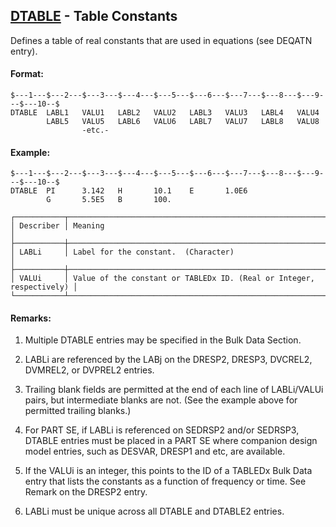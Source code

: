 ## [DTABLE](https://help.hexagonmi.com/bundle/MSC_Nastran_2022.4/page/Nastran_Combined_Book/qrg/bulkde/TOC.DTABLE.xhtml) - Table Constants

Defines a table of real constants that are used in equations (see DEQATN entry).

#### Format:

```nastran
$---1---$---2---$---3---$---4---$---5---$---6---$---7---$---8---$---9---$---10--$
DTABLE  LABL1   VALU1   LABL2   VALU2   LABL3   VALU3   LABL4   VALU4           
        LABL5   VALU5   LABL6   VALU6   LABL7   VALU7   LABL8   VALU8           
                -etc.-                                                          
```
#### Example:

```nastran
$---1---$---2---$---3---$---4---$---5---$---6---$---7---$---8---$---9---$---10--$
DTABLE  PI      3.142   H       10.1    E       1.0E6                           
        G       5.5E5   B       100.                                            
```
```text
┌───────────┬──────────────────────────────────────────────────────────────────────┐
│ Describer │ Meaning                                                              │
├───────────┼──────────────────────────────────────────────────────────────────────┤
│ LABLi     │ Label for the constant.  (Character)                                 │
├───────────┼──────────────────────────────────────────────────────────────────────┤
│ VALUi     │ Value of the constant or TABLEDx ID. (Real or Integer, respectively) │
└───────────┴──────────────────────────────────────────────────────────────────────┘
```
#### Remarks:

1. Multiple DTABLE entries may be specified in the Bulk Data Section.

2. LABLi are referenced by the LABj on the DRESP2, DRESP3, DVCREL2, DVMREL2, or DVPREL2 entries.

3. Trailing blank fields are permitted at the end of each line of LABLi/VALUi pairs, but intermediate blanks are not. (See the example above for permitted trailing blanks.)

4. For PART SE, if LABLi is referenced on SEDRSP2 and/or SEDRSP3, DTABLE entries must be placed in a PART SE where companion design model entries, such as DESVAR, DRESP1 and etc, are available.

5. If the VALUi is an integer, this points to the ID of a TABLEDx Bulk Data entry that lists the constants as a function of frequency or time. See Remark   on the DRESP2 entry.

6. LABLi must be unique across all DTABLE and DTABLE2 entries.

